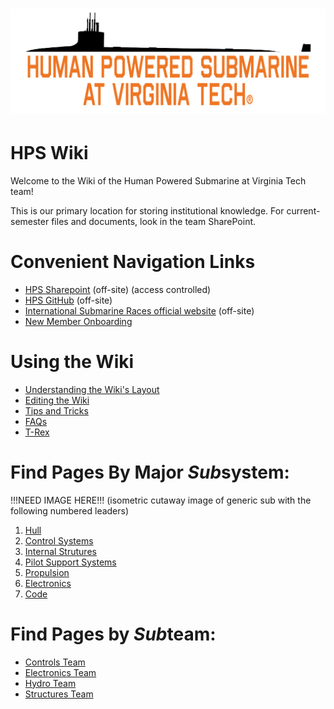# ![hps_logo1](hps_logo1.0d58f8f35c7f254d23fc.png)
# HPS Wiki

Welcome to the Wiki of the Human Powered Submarine at Virginia Tech team!

This is our primary location for storing institutional knowledge. For current-semester files and documents, look in the team SharePoint.

# Convenient Navigation Links
- [HPS Sharepoint](https://virginiatech.sharepoint.com/sites/HPS) (off-site) (access controlled)
- [HPS GitHub](https://github.com/VT-HPS) (off-site)
- [International Submarine Races official website](https://internationalsubmarineraces.org/) (off-site)
- [New Member Onboarding](new_member_resources\new-member-onboarding.md)

# Using the Wiki
  - [Understanding the Wiki's Layout](wiki_setup\wiki-layout-plan.md)
  - [Editing the Wiki](wiki_setup\editing-the-wiki.md)
  - [Tips and Tricks](wiki_setup/tips.md)
  - [FAQs](wiki_setup/faqs.md)
  - [T-Rex](https://chromedino.com/)

# Find Pages By Major *Sub*system:
!!!NEED IMAGE HERE!!! 
(isometric cutaway image of generic sub with the following numbered leaders)

1. [Hull](subsystems\hull\hull.md)
2. [Control Systems](subsystems\control_systems\control_systems.md)
3. [Internal Strutures](subsystems\internal_structures\internal-structures.md)
4. [Pilot Support Systems]()
5. [Propulsion](subsystems\propulsion\propulsion.md)
6. [Electronics](subsystems\electronics\electronics.md)
7. [Code](subsystems\code\code-subsystem-page.md)

# Find Pages by *Sub*team:
- [Controls Team]()
- [Electronics Team]()
- [Hydro Team]()
- [Structures Team]()


